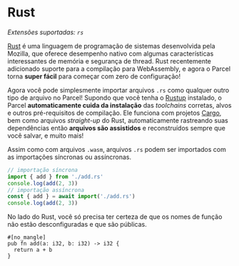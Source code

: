 # Rust

_Extensões suportadas: `rs`_

[Rust](https://www.rust-lang.org) é uma linguagem de programação de sistemas desenvolvida pela Mozilla, que oferece desempenho nativo com algumas características interessantes de memória e segurança de thread. Rust recentemente adicionado suporte para a compilação para WebAssembly, e agora o Parcel torna **super fácil** para começar com zero de configuração!

Agora você pode simplesmente importar arquivos `.rs` como qualquer outro tipo de arquivo no Parcel! Supondo que você tenha o [Rustup](https://rustup.rs) instalado, o Parcel **automaticamente cuida da instalação** das _toolchains_ corretas, alvos e outros pré-requisitos de compilação. Ele funciona com projetos [Cargo](https://github.com/rust-lang/cargo), bem como arquivos _straight-up_ do Rust, automaticamente rastreando suas dependências então **arquivos são assistidos** e reconstruídos sempre que você salvar, e muito mais!

Assim como com arquivos `.wasm`, arquivos `.rs` podem ser importados com as importações síncronas ou assíncronas.

```javascript
// importação síncrona
import { add } from './add.rs'
console.log(add(2, 3))
// importação assíncrona
const { add } = await import('./add.rs')
console.log(add(2, 3))
```

No lado do Rust, você só precisa ter certeza de que os nomes de função não estão desconfiguradas e que são públicas.

```text
#[no_mangle]
pub fn add(a: i32, b: i32) -> i32 {
  return a + b
}
```

